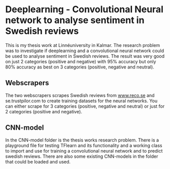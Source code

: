 # Deeplearning - Convolutional Neural network to analyse sentiment in Swedish reviews
This is my thesis work at Linnéuniversity in Kalmar. The research problem was to investigate if deeplearning and a convolutional neural network could be used to analyse sentiment in Swedish reviews. The result was very good on just 2 categories (positive and negative) with 95% accuracy but only 80% accuracy as best on 3 categories (positive, negative and neutral).


## Webscrapers

The two webscrapers scrapes Swedish reviews from www.reco.se and se.trustpilor.com to create 
training datasets for the neural networks. You can either scrape for 3 categories (positive, negative and neutral)
or just for 2 categories (positive and negative).

## CNN-model

In the CNN-model folder is the thesis works research problem. There is a playground file for testing TFlearn and its functionality and a working class to import and use for training a convolutional neural network and to predict swedish reviews.
There are also some existing CNN-models in the folder that could be loaded and used.